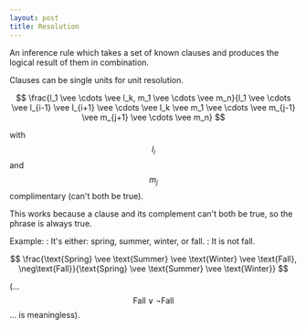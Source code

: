 ```yaml
---
layout: post
title: Resolution
---
```


An inference rule which takes a set of known clauses and produces the logical result of them in combination.

Clauses can be single units for unit resolution.

$$ \frac{l_1 \vee \cdots \vee l_k, m_1 \vee \cdots \vee m_n}{l_1 \vee \cdots \vee l_{i-1} \vee l_{i+1} \vee \cdots \vee l_k \vee m_1 \vee \cdots \vee m_{j-1} \vee m_{j+1} \vee \cdots \vee m_n} $$

with $$l_i$$ and $$m_j$$ complimentary (can't both be true).

This works because a clause and its complement can't both be true, so the phrase is always true.

Example:
: It's either: spring, summer, winter, or fall.
: It is not fall.

$$ \frac{\text{Spring} \vee \text{Summer} \vee \text{Winter} \vee \text{Fall}, \neg\text{Fall}}{\text{Spring} \vee \text{Summer} \vee \text{Winter}} $$

(...$$\text{Fall} \vee \neg\text{Fall}$$... is meaningless).
